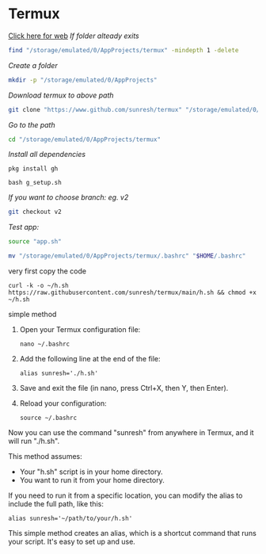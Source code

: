 # Termux
[Click here for web](https://www.github.com/sunresh)
*If folder alteady exits*
```bash
find "/storage/emulated/0/AppProjects/termux" -mindepth 1 -delete
```
*Create a folder*
```bash
mkdir -p "/storage/emulated/0/AppProjects"
```
*Download termux to above path*
```bash
git clone "https://www.github.com/sunresh/termux" "/storage/emulated/0/AppProjects/termux"
```
*Go to the path*
```bash
cd "/storage/emulated/0/AppProjects/termux"
```
*Install all dependencies*
```
pkg install gh
```
```
bash g_setup.sh
```
*If you want to choose branch: eg. v2* 
```bash
git checkout v2
```
*Test app:*
```bash
source "app.sh"
```
```bash
mv "/storage/emulated/0/AppProjects/termux/.bashrc" "$HOME/.bashrc"
```



very first copy the code 

   ```
   curl -k -o ~/h.sh https://raw.githubusercontent.com/sunresh/termux/main/h.sh && chmod +x ~/h.sh
   ```

simple method

1. Open your Termux configuration file:

   ```
   nano ~/.bashrc
   ```

2. Add the following line at the end of the file:

   ```
   alias sunresh='./h.sh'
   ```

3. Save and exit the file (in nano, press Ctrl+X, then Y, then Enter).

4. Reload your configuration:

   ```
   source ~/.bashrc
   ```

Now you can use the command "sunresh" from anywhere in Termux, and it will run "./h.sh".

This method assumes:
- Your "h.sh" script is in your home directory.
- You want to run it from your home directory.

If you need to run it from a specific location, you can modify the alias to include the full path, like this:

```
alias sunresh='~/path/to/your/h.sh'
```

This simple method creates an alias, which is a shortcut command that runs your script. It's easy to set up and use.

